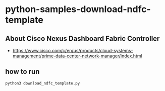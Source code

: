# python-samples-download-ndfc-template

## About Cisco Nexus Dashboard Fabric Controller
- https://www.cisco.com/c/en/us/products/cloud-systems-management/prime-data-center-network-manager/index.html

## how to run
```
python3 download_ndfc_template.py
```
